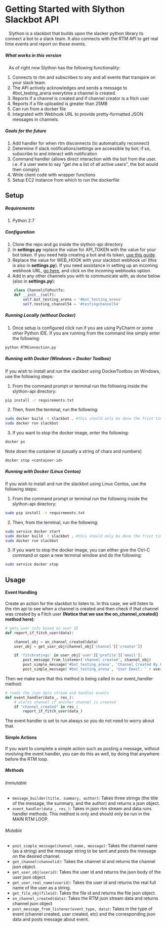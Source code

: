 # Getting Started with Slython Slackbot API
&nbsp;&nbsp; Slython is a slackbot that builds upon the slacker python library to connect a bot to a slack team. It also connects with the RTM API to get real time events and report on those events.

##### What works in this version
&nbsp;&nbsp; As of right now Slython has the following functionality:
1. Connects to rtm and subscribes to any and all events that transpire on your slack team.
2. The API actively acknowledges and sends a message to #bot_testing_arena everytime a channel is created.
3. Reports if a channel is created and if channel creator is a fitch user
4. Reports if a file uploaded is greater than 25MB
5. Can run from a docker file
6. Integrated with Webhook URL to provide pretty-formatted JSON messages in channels.

##### Goals for the future
1. Add handler for when rtm disconnects (to automatically reconnect)
2. Determine if slack notifications/settings are accessible by bot; if so, subscribe to and interact with notification
3. Command handler (allows direct interaction with the bot from the user. i.e. if a user were to say "get me a list of all active users", the bot would then comply)
4. Write client code with wrapper functions
5. Setup EC2 Instance from which to run the dockerfile


## Setup
##### Requirements
1. Python 2.7

##### Configuration
1. Clone the repo and go inside the slython-api directory
2. In **settings.py** replace the value for API_TOKEN with the value for your bot token. If you need help creating a bot and its token, [use this guide](https://imperiallabs.github.io/quick_landing.html#get-a-key).
3. Replace the value for WEB_HOOK with your slackbot webhook url (this is also in **settings.py**). If you need assistance
   in setting up an incoming webhook URL, [go here]( https://slack.com/apps/manage/custom-integrations), and click on the incoming webhooks option.
4. Add in any other channels you with to communicate with, as done below (also in **settings.py**):
```python
    class ChannelsToPostTo:
    def __init__(self):
        self.bot_testing_arena = '#bot_testing_arena'
        self.testing_channel54 = '#testingchannel54'
```
##### Running Locally (without Docker)

1. Once setup is configured click run if you are using PyCharm or some other Python IDE. If you are running from the command line simply enter the following:
 ```bash
 python RTMConnection.py
 ```

##### Running with Docker (Windows + Docker Toolbox)
If you wish to install and run the slackbot using DockerToolbox on Windows, use the following steps:

1. From the command prompt or terminal run the following inside the slython-api directory:
```bash
pip install -r requirements.txt
```
2. Then, from the terminal, run the following:
```bash
sudo docker build -t slackbot . #this should only be done the frist time around. If you want to start the bot again, you do not need to enter this command
sudo docker run slackbot
```
3. If you want to stop the docker image, enter the following:
```bash
docker ps
```
Note down the container id (usually a string of chars and numbers)
```
docker stop <container-id>
```

##### Running with Docker (Linux Centos)
If you wish to install and run the slackbot using Linux Centos, use the following steps:

1. From the command prompt or terminal run the following inside the slython-api directory:
```bash
sudo pip install -r requirements.txt
```
2. Then, from the terminal, run the following:
```bash
sudo service docker start
sudo docker build -t slackbot . #this should only be done the frist time around. If you want to start the bot again, you do not need to enter this command
sudo docker run slackbot
```
3. If you want to stop the docker image, you can either give the Ctrl-C command or open a new terminal window and do the following:
```bash
sudo service docker stop
```

## Usage
#### Event Handling
Create an action for the slackbot to listen to. In this case, we will listen to the rtm api to see when a channel
is created and then check if that channel was created by a Fitch user **(Notice that we use the on_channel_created() method here)**:
```python
# gets user info based on user ID
def report_if_fitch_user(data):

    channel_obj = on_channel_created(data)
    user_obj = get_user_obj(channel_obj['channel']['creator'])

    if 'fitchratings' in user_obj['user']['profile']['email']:
        post_message_from_listener('channel created', channel_obj)
        post_simple_message('#bot_testing_arena', 'Channel Created By Fitch User')
        post_simple_message('#bot_testing_arena', 'User Email: ' + user_obj['user']['profile']['email'])
```

Then we make sure that this method is being called in our event_handler method:
```python
# reads the json data stream and handles events
def event_handler(data_, res_):
    # alerts channel if another channel is created
    if "channel_created" in res_:
        report_if_fitch_user(data_)
```

The event handler is set to run always so you do not need to worry about that.

#### Simple Actions
If you want to complete a simple action such as posting a message, without involving the event handler, you can
do this as well, by doing that anywhere before the RTM loop.

##### Methods
###### Immutable
- ```message_builder(title, summary, author)```: Takes three strings (the title of the message, the summary, and the author)
and returns a json object.
- ```event_handler(data_, res_)```: Takes in json rtm stream and data runs handler methods. This method is only
and should only be run in the MAIN RTM LOOP.
###### Mutable
- ```post_simple_message(channel_name, message)```: Takes the channel name (as a string) and the message string to be sent
and posts the message on the desired channel.
- ```get_channel(channelid)```: Takes the channel id and returns the channel json object.
- ```get_user_obj(userid)```: Takes the user id and returns the json body of the user json object.
- ```get_user_real_name(userid)```: Takes the user id and returns the real full name of the user as a string.
- ```get_file_obj(fileid)```: Takes the file id and returns the file json object.
- ```on_channel_created(data)```: Takes the RTM json stream data and returns channel json object
- ```post_message_from_listener(event_type, data)```: Takes in the type of event
(channel created, user created, etc) and the corresponding json data and posts message about event.




 
